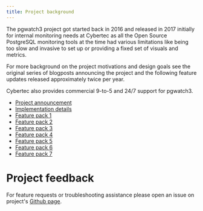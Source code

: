 ```yaml
---
title: Project background
---
```


The pgwatch3 project got started back in 2016 and released in 2017
initially for internal monitoring needs at Cybertec as all the Open
Source PostgreSQL monitoring tools at the time had various limitations
like being too slow and invasive to set up or providing a fixed set of
visuals and metrics.

For more background on the project motivations and design goals see the
original series of blogposts announcing the project and the following
feature updates released approximately twice per year.

Cybertec also provides commercial 9-to-5 and 24/7 support for pgwatch3.

-   [Project
    announcement](https://www.cybertec-postgresql.com/en/announcing-pgwatch3-a-simple-but-versatile-postgresql-monitoring-tool/)
-   [Implementation
    details](https://www.cybertec-postgresql.com/en/a-more-detailed-look-at-pgwatch3-postgresql-monitoring-tool/)
-   [Feature pack
    1](https://www.cybertec-postgresql.com/en/new-features-for-cybertecs-pgwatch3-postgres-monitoring-tool/)
-   [Feature pack
    2](https://www.cybertec-postgresql.com/en/updates-for-the-pgwatch3-postgres-monitoring-tool/)
-   [Feature pack
    3](https://www.cybertec-postgresql.com/en/pgwatch3-feature-pack-3/)
-   [Feature pack
    4](https://www.cybertec-postgresql.com/en/major-feature-update-for-the-pgwatch3-postgres-monitoring-tool/)
-   [Feature pack
    5](https://www.cybertec-postgresql.com/en/version-1-6-of-pgwatch3-postgresql-monitoring-tool-released/)
-   [Feature pack
    6](https://www.cybertec-postgresql.com/en/pgwatch3-v1-7-0-released/)
-   [Feature pack
    7](https://www.cybertec-postgresql.com/en/pgwatch3-v1-8-0-released/)

# Project feedback

For feature requests or troubleshooting assistance please open an issue
on project's [Github
page](https://github.com/cybertec-postgresql/pgwatch3).
